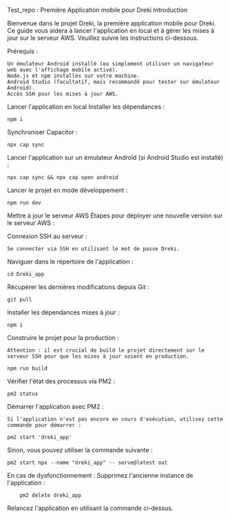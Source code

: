 Test_repo : Première Application mobile pour Dreki
Introduction

Bienvenue dans le projet Dreki, la première application mobile pour Dreki. Ce guide vous aidera à lancer l'application en local et à gérer les mises à jour sur le serveur AWS. Veuillez suivre les instructions ci-dessous.

Prérequis : 

    Un émulateur Android installé (ou simplement utiliser un navigateur web avec l'affichage mobile activé).
    Node.js et npm installés sur votre machine.
    Android Studio (facultatif, mais recommandé pour tester sur émulateur Android).
    Accès SSH pour les mises à jour AWS.

Lancer l'application en local
   Installer les dépendances :

    npm i
  
  Synchroniser Capacitor :

    npx cap sync

Lancer l'application sur un émulateur Android (si Android Studio est installé) :

    npx cap sync && npx cap open android

Lancer le projet en mode développement :

    npm run dev

Mettre à jour le serveur AWS
Étapes pour déployer une nouvelle version sur le serveur AWS :

  Connexion SSH au serveur :
        
    Se connecter via SSH en utilisant le mot de passe Dreki.

  Naviguer dans le répertoire de l'application :

    cd Dreki_app

  Récupérer les dernières modifications depuis Git :

    git pull

  Installer les dépendances mises à jour :

    npm i

  Construire le projet pour la production :

    Attention : il est crucial de build le projet directement sur le serveur SSH pour que les mises à jour soient en production.

    npm run build

  Vérifier l'état des processus via PM2 :

    pm2 status

  Démarrer l'application avec PM2 :

    Si l'application n'est pas encore en cours d'exécution, utilisez cette commande pour démarrer :

    pm2 start 'dreki_app'

  Sinon, vous pouvez utiliser la commande suivante :

    pm2 start npx --name "dreki_app" -- serve@latest out

En cas de dysfonctionnement :
Supprimez l'ancienne instance de l'application :

        pm2 delete dreki_app

Relancez l'application en utilisant la commande ci-dessus.

